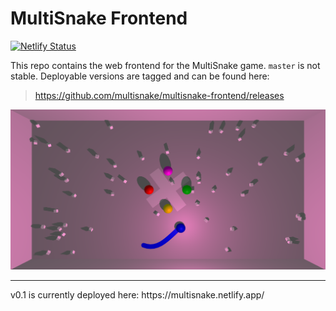 # MultiSnake Frontend
[![Netlify Status](https://api.netlify.com/api/v1/badges/38a0cae3-8b0e-4a5e-8111-9ed7063111ff/deploy-status)](https://app.netlify.com/sites/multisnake/deploys)

This repo contains the web frontend for the MultiSnake game.
`master` is not stable. Deployable versions are tagged and can be found here:
> https://github.com/multisnake/multisnake-frontend/releases

![img.png](img.png)
<hr>
v0.1 is currently deployed here: https://multisnake.netlify.app/
